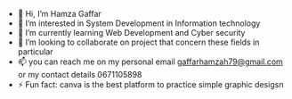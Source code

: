 - 👋 Hi, I’m Hamza Gaffar
- 👀 I’m interested in System Development in Information technology
- 🌱 I’m currently learning Web Development and Cyber security
- 💞️ I’m looking to collaborate on project that concern these fields in particular
- 📫 you can reach me on my personal email gaffarhamzah79@gmail.com or my contact details 0671105898
- ⚡ Fun fact: canva is the best platform to practice simple graphic desigsn

<!---
younglion101/younglion101 is a ✨ special ✨ repository because its `README.md` (this file) appears on your GitHub profile.
You can click the Preview link to take a look at your changes.
--->

